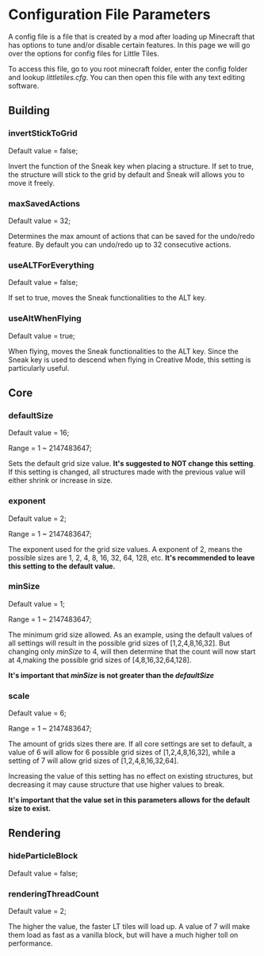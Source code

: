 # Configuration File Parameters

A config file is a file that is created by a mod after loading up Minecraft that has options to tune and/or disable certain features. In this page we will go over the options for config files for Little Tiles.

To access this file, go to you root minecraft folder, enter the config folder and lookup _littletiles.cfg_. You can then open this file with any text editing software.

## Building

### invertStickToGrid

Default value = false;

Invert the function of the Sneak key when placing a structure. If set to true, the structure will stick to the grid by default and Sneak will allows you to move it freely.

### maxSavedActions

Default value = 32;

Determines the max amount of actions that can be saved for the undo/redo feature. By default you can undo/redo up to 32 consecutive actions.

### useALTForEverything

Default value = false;

If set to true, moves the Sneak functionalities to the  ALT key.

### useAltWhenFlying

Default value = true;

When flying, moves the Sneak functionalities to the ALT key. Since the Sneak key is used to descend when flying in Creative Mode, this setting is particularly useful.

## Core

### defaultSize

Default value = 16;

Range =  1 ~ 2147483647;

Sets the default grid size value. **It's suggested to NOT change this setting**. If this setting is changed, all structures made with the previous value will either shrink or increase in size.

### exponent

Default value = 2;

Range =  1 ~ 2147483647;

The exponent used for the grid size values. A exponent of 2, means the possible sizes are 1, 2, 4, 8, 16, 32, 64, 128, etc. **It's recommended to leave this setting to the default value.**

### minSize

Default value = 1;

Range =  1 ~ 2147483647;

The minimum grid size allowed. As an example, using the default values of all settings will result in the possible grid sizes of [1,2,4,8,16,32]. But changing only _minSize_ to 4, will then determine that the count will now start at 4,making the possible grid sizes of [4,8,16,32,64,128]. 

**It's important that _minSize_ is not greater than the _defaultSize_**

### scale

Default value = 6;

Range =  1 ~ 2147483647;

The amount of grids sizes there are. If all core settings are set to default, a value of 6 will allow for 6 possible grid sizes of [1,2,4,8,16,32], while a setting of 7 will allow grid sizes of [1,2,4,8,16,32,64].

Increasing the value of this setting has no effect on existing structures, but decreasing it may cause structure that use higher values to break.

**It's important that the value set in this parameters allows for the default size to exist.**

## Rendering

### hideParticleBlock

Default value = false;

### renderingThreadCount

Default value = 2;

The higher the value, the faster LT tiles will load up. A value of 7 will make them load as fast as a vanilla block, but will have a much higher toll on performance.



